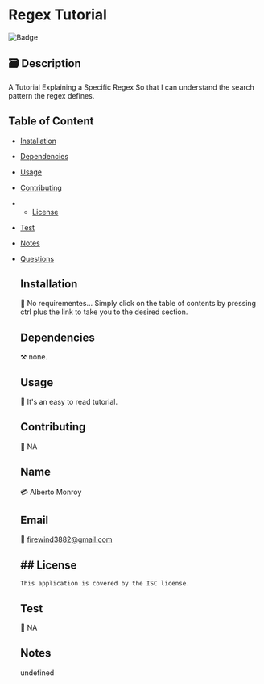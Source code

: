 # Regex Tutorial

  ![Badge](https://img.shields.io/badge/License-ISC-blue.svg)

  ## 🗃️ Description  
  A Tutorial Explaining a Specific Regex So that I can understand the search pattern the regex defines. 

  ## Table of Content
- [Installation](#Installation)
- [Dependencies](#Dependencies)
- [Usage](#Usage)
- [Contributing](#Contributing)
- - [License](#license)
- [Test](#Test)
- [Notes](#Notes)
- [Questions](#Questions)

  ## Installation 
  💽 No requirementes... Simply click on the table of contents by pressing ctrl plus the link to take you to the desired section.

  ## Dependencies 
  ⚒️ none. 

  ## Usage 
  🦮 It's an easy to read tutorial. 

  ## Contributing 
  🤝 NA 

  ## Name 
  💳 Alberto Monroy

  ## Email 
  📧 firewind3882@gmail.com

  ## ## License
      This application is covered by the ISC license.

  ## Test 
  🧪 NA

  ## Notes 
  undefined

  